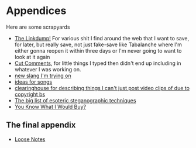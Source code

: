# Appendices

Here are some scrapyards

- [The Linkdump!][linkdump] For various shit I find around the web that I want to save, for later, but really save, not just fake-save like Tabalanche where I'm either gonna reopen it within three days or I'm never going to want to look at it again
- [Cut Comments][], for little things I typed then didn't end up including in whatever I was working on.
- [new slang I'm trying on][dict]
- [ideas for songs][songs]
- [clearinghouse for describing things I can't just post video clips of due to copyright bs][unlinkable.md]
- [The big list of esoteric steganographic techniques][omnia]
- [You Know What I Would Buy?][YKWIWB]

## The final appendix

- [Loose Notes][]

[YKWIWB]: 5b4c98b1-656f-405d-8648-b0f70bab95b9.md
[linkdump]: 1337e279-9790-4c24-aeeb-56337c994726.md
[Cut Comments]: ccbde3dc-cf6e-41cf-9634-eccbedc6a2cf.md
[dict]: e24633ec-3701-47a4-abbb-60769c7e5f63.md
[songs]: 3beb8805-9fb7-4a37-804d-efd708d6b16b.md
[unlinkable.md]: 9c9d521c-9254-443f-8627-00bab349928f.md
[Loose Notes]: ff47c3c8-6686-4225-ba27-23f61c604e0d.md
[omnia]: 58d3072a-0670-4bc3-9db2-fca214ca725e.md
